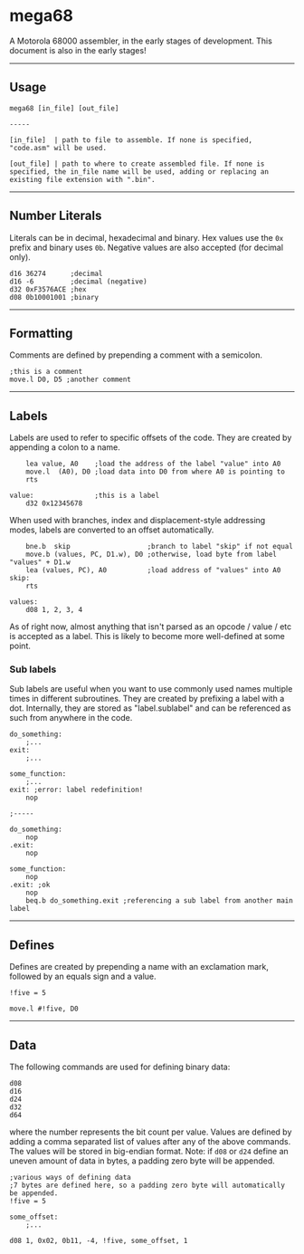 # mega68

A Motorola 68000 assembler, in the early stages of development. This document is also in the early stages!

---

## Usage
```
mega68 [in_file] [out_file]

-----

[in_file]  | path to file to assemble. If none is specified, "code.asm" will be used.

[out_file] | path to where to create assembled file. If none is specified, the in_file name will be used, adding or replacing an existing file extension with ".bin".
```
---

## Number Literals

Literals can be in decimal, hexadecimal and binary. Hex values use the `0x` prefix and binary uses `0b`. Negative values are also accepted (for decimal only).
```
d16 36274      ;decimal
d16 -6         ;decimal (negative)
d32 0xF3576ACE ;hex
d08 0b10001001 ;binary
```
---

## Formatting

Comments are defined by prepending a comment with a semicolon.
```
;this is a comment
move.l D0, D5 ;another comment
```
---

## Labels

Labels are used to refer to specific offsets of the code. They are created by appending a colon to a name.
```
    lea value, A0    ;load the address of the label "value" into A0
    move.l  (A0), D0 ;load data into D0 from where A0 is pointing to
    rts

value:               ;this is a label
    d32 0x12345678
```
When used with branches, index and displacement-style addressing modes, labels are converted to an offset automatically.
```
    bne.b  skip                   ;branch to label "skip" if not equal
    move.b (values, PC, D1.w), D0 ;otherwise, load byte from label "values" + D1.w
    lea (values, PC), A0          ;load address of "values" into A0
skip:
    rts

values:
    d08 1, 2, 3, 4
```
As of right now, almost anything that isn't parsed as an opcode / value / etc is accepted as a label. This is likely to become more well-defined at some point.

### Sub labels

Sub labels are useful when you want to use commonly used names multiple times in different subroutines.
They are created by prefixing a label with a dot. Internally, they are stored as "label.sublabel" and can be
referenced as such from anywhere in the code.
```
do_something:
    ;...
exit:
    ;...

some_function:
    ;...
exit: ;error: label redefinition!
    nop

;-----

do_something:
    nop
.exit:
    nop

some_function:
    nop
.exit: ;ok
    nop
    beq.b do_something.exit ;referencing a sub label from another main label
```
---

## Defines

Defines are created by prepending a name with an exclamation mark, followed by an equals sign and a value.
```
!five = 5

move.l #!five, D0
```
---

## Data

The following commands are used for defining binary data:
```
d08
d16
d24
d32
d64
```
where the number represents the bit count per value. Values are defined by adding a comma separated list of values
after any of the above commands. The values will be stored in big-endian format.
Note: if `d08` or `d24` define an uneven amount of data in bytes, a padding zero byte will be appended.
```
;various ways of defining data
;7 bytes are defined here, so a padding zero byte will automatically be appended.
!five = 5

some_offset:
    ;...

d08 1, 0x02, 0b11, -4, !five, some_offset, 1
```